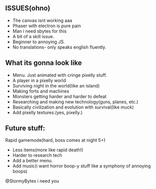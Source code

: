 ## ISSUES(ohno)

- The canvas isnt working aaa
- Phaser with electron is pure pain
- Man i need sbytes for this
- A bit of a skill issue.
- Beginner to annoying JS.
- No translations- only speaks english fluently.

## What its gonna look like

- Menu. Just animated with cringe pixelly stuff.
- A player in a pixelly world
- Surviving night in the world(like an island)
- Making forts and machines
- Monsters getting harder and harder to defeat
- Researching and making new technology(guns, planes, etc.)
- Basically civilization and evolution with survival(like muck)
- Add pixelly textures.(yes, pixelly.)

## Future stuff:

Rapid gamemode(hard, boss comes at night 5+)

- Less items(more like rapid death!)
- Harder to research tech
- Add a better menu.
- Add music(i want horror boop-y stuff like a symphony of annoying boops)

@StormyBytes i need you
